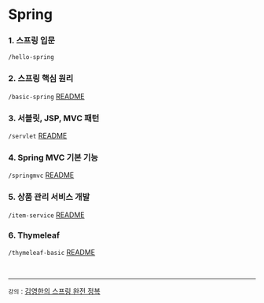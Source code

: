 # Spring


### 1. 스프링 입문

`/hello-spring`

### 2. 스프링 핵심 원리

`/basic-spring`
[README](https://github.com/jmxx219/Spring-Study/tree/main/basic-spring/README.md)


### 3. 서블릿, JSP, MVC 패턴

`/servlet`
[README](https://github.com/jmxx219/Spring-Study/blob/main/servlet/README.md)

### 4. Spring MVC 기본 기능

`/springmvc`
[README](https://github.com/jmxx219/Spring-Study/blob/main/springmvc/README.md)

### 5. 상품 관리 서비스 개발

`/item-service`
[README](https://github.com/jmxx219/Spring-Study/blob/main/item-service/README.md)

### 6. Thymeleaf

`/thymeleaf-basic`
[README](https://github.com/jmxx219/Spring-Study/blob/main/thymeleaf-basic/README.md)


<br>

---
`강의` : [김영한의 스프링 완전 정복](https://www.inflearn.com/roadmaps/373)
